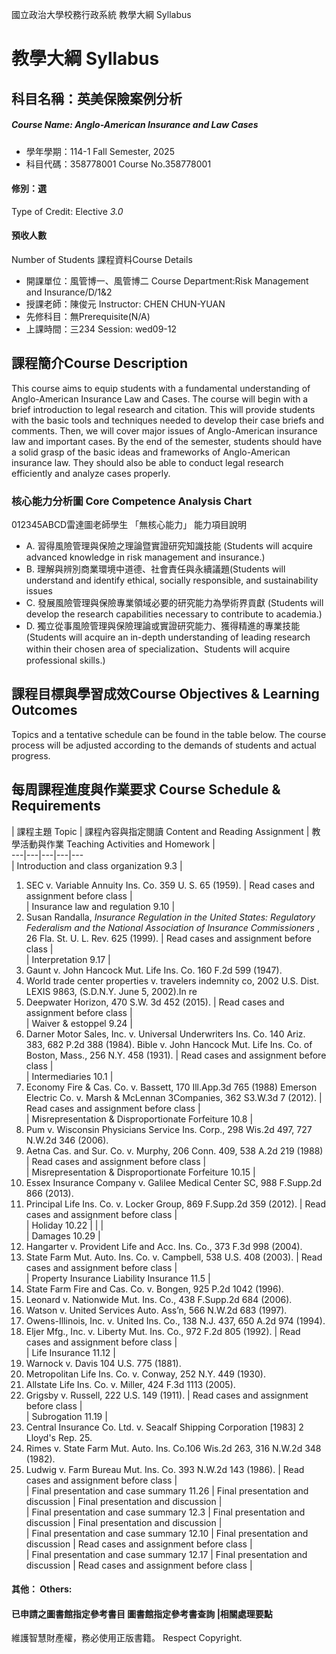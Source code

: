 國立政治大學校務行政系統 教學大綱 Syllabus
# 教學大綱 Syllabus
##  科目名稱：英美保險案例分析
#####  Course Name: Anglo-American Insurance and Law Cases
  * 學年學期：114-1 Fall Semester, 2025 
  * 科目代碼：358778001 Course No.358778001
#### 修別：選
Type of Credit: Elective 
_3.0_
#### 預收人數
Number of Students
課程資料Course Details
  * 開課單位：風管博一、風管博二 Course Department:Risk Management and Insurance/D/1&2 
  * 授課老師：陳俊元 Instructor: CHEN CHUN-YUAN 
  * 先修科目：無Prerequisite(N/A)
  * 上課時間：三234 Session: wed09-12
##  課程簡介Course Description
This course aims to equip students with a fundamental understanding of Anglo-American Insurance Law and Cases. The course will begin with a brief introduction to legal research and citation. This will provide students with the basic tools and techniques needed to develop their case briefs and comments. Then, we will cover major issues of Anglo-American insurance law and important cases. By the end of the semester, students should have a solid grasp of the basic ideas and frameworks of Anglo-American insurance law. They should also be able to conduct legal research efficiently and analyze cases properly.
###  核心能力分析圖 Core Competence Analysis Chart
012345ABCD雷達圖老師學生
「無核心能力」 
能力項目說明
  * A. 習得風險管理與保險之理論暨實證研究知識技能 (Students will acquire advanced knowledge in risk management and insurance.)
  * B. 理解與辨別商業環境中道德、社會責任與永續議題(Students will understand and identify ethical, socially responsible, and sustainability issues 
  * C. 發展風險管理與保險專業領域必要的研究能力為學術界貢獻 (Students will develop the research capabilities necessary to contribute to academia.)
  * D. 獨立從事風險管理與保險理論或實證研究能力、獲得精進的專業技能(Students will acquire an in-depth understanding of leading research within their chosen area of specialization、Students will acquire professional skills.)
##  課程目標與學習成效Course Objectives & Learning Outcomes 
Topics and a tentative schedule can be found in the table below. The course process will be adjusted according to the demands of students and actual progress.
##  每周課程進度與作業要求 Course Schedule & Requirements
|  課程主題 Topic |  課程內容與指定閱讀 Content and Reading Assignment |  教學活動與作業 Teaching Activities and Homework |   
---|---|---|---|---  
|  Introduction and class organization 9.3 | 
  1. SEC v. Variable Annuity Ins. Co. 359 U. S. 65 (1959).
|  Read cases and assignment before class |   
|  Insurance law and regulation 9.10 | 
  1. Susan Randalla, _Insurance Regulation in the United States: Regulatory Federalism and the National Association of Insurance Commissioners_ , 26 Fla. St. U. L. Rev. 625 (1999).
|  Read cases and assignment before class |   
|  Interpretation  9.17 | 
  1. Gaunt v. John Hancock Mut. Life Ins. Co. 160 F.2d 599 (1947).
  2. World trade center properties v. travelers indemnity co, 2002 U.S. Dist. LEXIS 9863, (S.D.N.Y. June 5, 2002).In re
  3. Deepwater Horizon, 470 S.W. 3d 452 (2015).
|  Read cases and assignment before class |   
|  Waiver & estoppel  9.24 | 
  1. Darner Motor Sales, Inc. v. Universal Underwriters Ins. Co. 140 Ariz. 383, 682 P.2d 388 (1984).
Bible v. John Hancock Mut. Life Ins. Co. of Boston, Mass., 256 N.Y. 458 (1931). |  Read cases and assignment before class |   
|  Intermediaries  10.1 | 
  1. Economy Fire & Cas. Co. v. Bassett, 170 Ill.App.3d 765 (1988)
Emerson Electric Co. v. Marsh & McLennan 3Companies, 362 S3.W.3d 7 (2012). |  Read cases and assignment before class |   
|  Misrepresentation & Disproportionate Forfeiture  10.8 | 
  1. Pum v. Wisconsin Physicians Service Ins. Corp., 298 Wis.2d 497, 727 N.W.2d 346 (2006).
  2. Aetna Cas. and Sur. Co. v. Murphy, 206 Conn. 409, 538 A.2d 219 (1988)
|  Read cases and assignment before class |   
|  Misrepresentation & Disproportionate Forfeiture  10.15 | 
  1. Essex Insurance Company v. Galilee Medical Center SC, 988 F.Supp.2d 866 (2013).
  2. Principal Life Ins. Co. v. Locker Group, 869 F.Supp.2d 359 (2012).
|  Read cases and assignment before class |   
|  Holiday  10.22 |  |  |   
|  Damages 10.29 | 
  1. Hangarter v. Provident Life and Acc. Ins. Co., 373 F.3d 998 (2004).
  2. State Farm Mut. Auto. Ins. Co. v. Campbell, 538 U.S. 408 (2003).
|  Read cases and assignment before class |   
|  Property Insurance Liability Insurance 11.5 | 
  1. State Farm Fire and Cas. Co. v. Bongen, 925 P.2d 1042 (1996).
  2. Leonard v. Nationwide Mut. Ins. Co., 438 F.Supp.2d 684 (2006).
  3. Watson v. United Services Auto. Ass’n, 566 N.W.2d 683 (1997).
  4. Owens-Illinois, Inc. v. United Ins. Co., 138 N.J. 437, 650 A.2d 974 (1994).
  5. Eljer Mfg., Inc. v. Liberty Mut. Ins. Co., 972 F.2d 805 (1992).
|  Read cases and assignment before class |   
|  Life Insurance 11.12 | 
  1. Warnock v. Davis 104 U.S. 775 (1881).
  2. Metropolitan Life Ins. Co. v. Conway, 252 N.Y. 449 (1930).
  3. Allstate Life Ins. Co. v. Miller, 424 F.3d 1113 (2005).
  4. Grigsby v. Russell, 222 U.S. 149 (1911).
|  Read cases and assignment before class |   
|  Subrogation 11.19 | 
  1. Central Insurance Co. Ltd. v. Seacalf Shipping Corporation [1983] 2 Lloyd's Rep. 25.
  2. Rimes v. State Farm Mut. Auto. Ins. Co.106 Wis.2d 263, 316 N.W.2d 348 (1982).
  3. Ludwig v. Farm Bureau Mut. Ins. Co. 393 N.W.2d 143 (1986).
|  Read cases and assignment before class |   
|  Final presentation and case summary 11.26 |  Final presentation and discussion |  Final presentation and discussion |   
|  Final presentation and case summary 12.3 |  Final presentation and discussion |  Final presentation and discussion |   
|  Final presentation and case summary 12.10 |  Final presentation and discussion |  Read cases and assignment before class |   
|  Final presentation and case summary 12.17 |  Final presentation and discussion |  Read cases and assignment before class |   
####  其他： Others:
####  已申請之圖書館指定參考書目  圖書館指定參考書查詢 |相關處理要點
維護智慧財產權，務必使用正版書籍。 Respect Copyright.